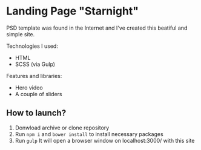 # Landing Page "Starnight"

PSD template was found in the Internet and I've created this beatiful and simple site.

Technologies I used:
 - HTML
 - SCSS (via Gulp)

Features and libraries:
 - Hero video
 - A couple of sliders

## How to launch?

1) Donwload archive or clone repository
2) Run ```npm i``` and ```bower install``` to install necessary packages
3) Run ```gulp```
It will open a browser window on localhost:3000/ with this site
